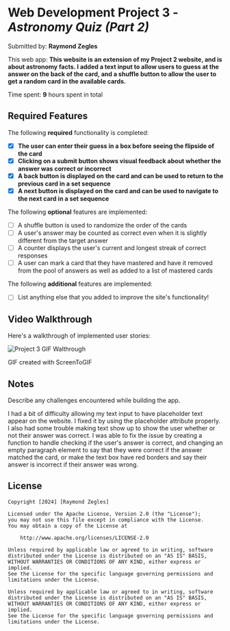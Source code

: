 # Web Development Project 3 - *Astronomy Quiz (Part 2)*

Submitted by: **Raymond Zegles**

This web app: **This website is an extension of my Project 2 website, and is about astronomy facts. I added a text input to allow users to guess at the answer on the back of the card, and a shuffle button to allow the user to get a random card in the available cards.**

Time spent: **9** hours spent in total

## Required Features

The following **required** functionality is completed:

- [X] **The user can enter their guess in a box before seeing the flipside of the card**
- [X] **Clicking on a submit button shows visual feedback about whether the answer was correct or incorrect**
- [X] **A back button is displayed on the card and can be used to return to the previous card in a set sequence**
- [X] **A next button is displayed on the card and can be used to navigate to the next card in a set sequence**

The following **optional** features are implemented:

- [ ] A shuffle button is used to randomize the order of the cards
- [ ] A user's answer may be counted as correct even when it is slightly different from the target answer
- [ ] A counter displays the user's current and longest streak of correct responses
- [ ] A user can mark a card that they have mastered and have it removed from the pool of answers as well as added to a list of mastered cards

The following **additional** features are implemented:

* [ ] List anything else that you added to improve the site's functionality!

## Video Walkthrough

Here's a walkthrough of implemented user stories:

<img src='https://media.giphy.com/media/v1.Y2lkPTc5MGI3NjExa2pyNTRlazg1MGxyaDZhMmRmbDJkMjVudDFlbHZubTV6aGo2ZzNnaSZlcD12MV9pbnRlcm5hbF9naWZfYnlfaWQmY3Q9Zw/8fpnObdAjMbgAHbSmk/giphy.gif' title='Project 3 GIF Walkthrough' width='' alt='Project 3 GIF Walthrough' />

<!-- Replace this with whatever GIF tool you used! -->
GIF created with ScreenToGIF

## Notes

Describe any challenges encountered while building the app.

I had a bit of difficulty allowing my text input to have placeholder text appear on the website. I fixed it by using the placeholder attribute properly. I also had some trouble making text show up to show the user whether or not their answer was correct. I was able to fix the issue by creating a function to handle checking if the user's answer is correct, and changing an empty paragraph element to say that they were correct if the answer matched the card, or make the text box have red borders and say their answer is incorrect if their answer was wrong.

## License

    Copyright [2024] [Raymond Zegles]

    Licensed under the Apache License, Version 2.0 (the "License");
    you may not use this file except in compliance with the License.
    You may obtain a copy of the License at

        http://www.apache.org/licenses/LICENSE-2.0

    Unless required by applicable law or agreed to in writing, software
    distributed under the License is distributed on an "AS IS" BASIS,
    WITHOUT WARRANTIES OR CONDITIONS OF ANY KIND, either express or implied.
    See the License for the specific language governing permissions and
    limitations under the License.

    Unless required by applicable law or agreed to in writing, software
    distributed under the License is distributed on an "AS IS" BASIS,
    WITHOUT WARRANTIES OR CONDITIONS OF ANY KIND, either express or implied.
    See the License for the specific language governing permissions and
    limitations under the License.
